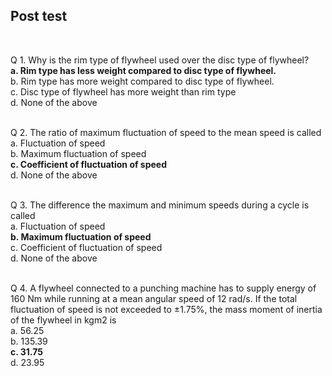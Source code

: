 ## Post test
<br>

Q 1. Why is the rim type of flywheel used over the disc type of flywheel?<br>
<b>a. Rim type has less weight compared to disc type of flywheel.</b><br>
b. Rim type has more weight compared to disc type of flywheel.<br>
c. Disc type of flywheel has more weight than rim type<br>
d. None of the above<br><br>

Q 2. The ratio of maximum fluctuation of speed to the mean speed is called<br>
a. Fluctuation of speed<br>
b. Maximum fluctuation of speed<br>
<b>c. Coefficient of fluctuation of speed</b><br>
d. None of the above<br><br>

Q 3. The difference the maximum and minimum speeds during a cycle is called<br>
a. Fluctuation of speed<br>
<b>b. Maximum fluctuation of speed</b><br>
c. Coefficient of fluctuation of speed<br>
d. None of the above<br><br>

Q 4. A flywheel connected to a punching machine has to supply energy of 160 Nm while running at a mean angular speed of 12 rad/s. If the total fluctuation of speed is not exceeded to ±1.75%, the mass moment of inertia of the flywheel in kgm2 is<br>
a. 56.25<br>
b. 135.39<br>
<b>c. 31.75</b><br>
d. 23.95<br><br>
